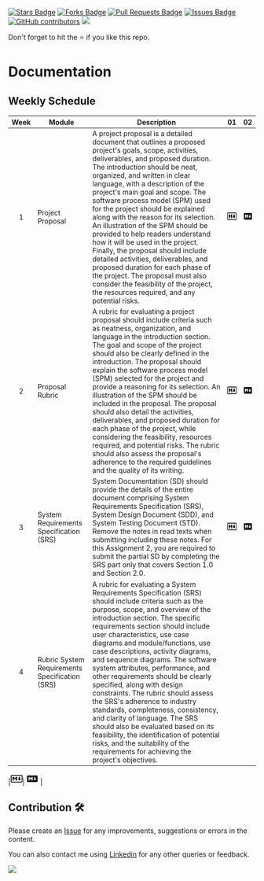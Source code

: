 <a href="https://github.com/drshahizan/software-engineering/stargazers"><img src="https://img.shields.io/github/stars/drshahizan/software-engineering" alt="Stars Badge"/></a>
<a href="https://github.com/drshahizan/software-engineering/network/members"><img src="https://img.shields.io/github/forks/drshahizan/software-engineering" alt="Forks Badge"/></a>
<a href="https://github.com/drshahizan/software-engineering/pulls"><img src="https://img.shields.io/github/issues-pr/drshahizan/software-engineering" alt="Pull Requests Badge"/></a>
<a href="https://github.com/drshahizan/software-engineering"><img src="https://img.shields.io/github/issues/drshahizan/software-engineering" alt="Issues Badge"/></a>
<a href="https://github.com/drshahizan/software-engineering/graphs/contributors"><img alt="GitHub contributors" src="https://img.shields.io/github/contributors/drshahizan/software-engineering?color=2b9348"></a>
![](https://visitor-badge.glitch.me/badge?page_id=drshahizan/software-engineering)

Don't forget to hit the :star: if you like this repo.

# Documentation

## Weekly Schedule

| Week | Module | Description | 01 | 02 |
| :-----: | ------ | ------ | :-----: | :-----: |
| 1 | Project Proposal|A project proposal is a detailed document that outlines a proposed project's goals, scope, activities, deliverables, and proposed duration. The introduction should be neat, organized, and written in clear language, with a description of the project's main goal and scope. The software process model (SPM) used for the project should be explained along with the reason for its selection. An illustration of the SPM should be provided to help readers understand how it will be used in the project. Finally, the proposal should include detailed activities, deliverables, and proposed duration for each phase of the project. The proposal must also consider the feasibility of the project, the resources required, and any potential risks.|<a href="https://github.com/drshahizan/software-engineering/blob/main/materials/sec01/mod1.md" ><img src="../../images/markdownp.png" width="24px" height="24px" ></a>| <a href="https://github.com/drshahizan/software-engineering/blob/main/materials/sec02/mod1.md" ><img src="../../images/markdownh.png" width="24px" height="24px" ></a> |
| 2 | Proposal Rubric | A rubric for evaluating a project proposal should include criteria such as neatness, organization, and language in the introduction section. The goal and scope of the project should also be clearly defined in the introduction. The proposal should explain the software process model (SPM) selected for the project and provide a reasoning for its selection. An illustration of the SPM should be included in the proposal. The proposal should also detail the activities, deliverables, and proposed duration for each phase of the project, while considering the feasibility, resources required, and potential risks. The rubric should also assess the proposal's adherence to the required guidelines and the quality of its writing. |<a href="https://github.com/drshahizan/software-engineering/blob/main/materials/sec01/mod2.md" ><img src="../../images/markdownp.png" width="24px" height="24px" ></a>| <a href="https://github.com/drshahizan/software-engineering/blob/main/materials/sec02/mod2.md" ><img src="../../images/markdownh.png" width="24px" height="24px" ></a> |
| 3 | System Requirements Specification (SRS) | System Documentation (SD) should provide the details of the entire document comprising System Requirements Specification (SRS), System Design Document (SDD), and System Testing Document (STD). Remove the notes in read texts when submitting including these notes. For this Assignment 2, you are required to submit the partial SD by completing the SRS part only that covers Section 1.0 and Section 2.0. |<a href="https://github.com/drshahizan/software-engineering/blob/main/materials/sec01/mod3.md" ><img src="../../images/markdownp.png" width="24px" height="24px" ></a>| <a href="https://github.com/drshahizan/software-engineering/blob/main/materials/sec02/mod3.md" ><img src="../../images/markdownh.png" width="24px" height="24px" ></a> |
| 4 | Rubric System Requirements Specification (SRS) | A rubric for evaluating a System Requirements Specification (SRS) should include criteria such as the purpose, scope, and overview of the introduction section. The specific requirements section should include user characteristics, use case diagrams and module/functions, use case descriptions, activity diagrams, and sequence diagrams. The software system attributes, performance, and other requirements should be clearly specified, along with design constraints. The rubric should assess the SRS's adherence to industry standards, completeness, consistency, and clarity of language. The SRS should also be evaluated based on its feasibility, the identification of potential risks, and the suitability of the requirements for achieving the project's objectives.



 |<a href="https://github.com/drshahizan/software-engineering/blob/main/materials/sec01/mod3.md" ><img src="../../images/markdownp.png" width="24px" height="24px" ></a>| <a href="https://github.com/drshahizan/software-engineering/blob/main/materials/sec02/mod3.md" ><img src="../../images/markdownh.png" width="24px" height="24px" ></a> |



## Contribution 🛠️
Please create an [Issue](https://github.com/drshahizan/software-engineering/issues) for any improvements, suggestions or errors in the content.

You can also contact me using [Linkedin](https://www.linkedin.com/in/drshahizan/) for any other queries or feedback.

![](https://visitor-badge.glitch.me/badge?page_id=drshahizan)

